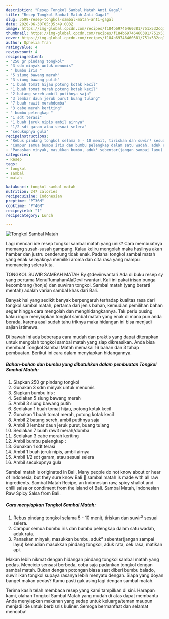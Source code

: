 ```yaml
---
description: "Resep Tongkol Sambal Matah Anti Gagal"
title: "Resep Tongkol Sambal Matah Anti Gagal"
slug: 3598-resep-tongkol-sambal-matah-anti-gagal
date: 2020-06-30T05:35:49.003Z
image: https://img-global.cpcdn.com/recipes/f184b69746460381/751x532cq70/tongkol-sambal-matah-foto-resep-utama.jpg
thumbnail: https://img-global.cpcdn.com/recipes/f184b69746460381/751x532cq70/tongkol-sambal-matah-foto-resep-utama.jpg
cover: https://img-global.cpcdn.com/recipes/f184b69746460381/751x532cq70/tongkol-sambal-matah-foto-resep-utama.jpg
author: Ophelia Tran
ratingvalue: 4
reviewcount: 4
recipeingredient:
- "250 gr pindang tongkol"
- "3 sdm minyak untuk menumis"
- " bumbu iris "
- "5 siung bawang merah"
- "3 siung bawang putih"
- "1 buah tomat hijau potong kotak kecil"
- "1 buah tomat merah potong kotak kecil"
- "2 batang sereh ambil putihnya saja"
- "3 lembar daun jeruk purut buang tulang"
- "7 buah rawit merahdomba"
- "3 cabe merah keriting"
- " bumbu pelengkap "
- "1 sdt terasi"
- "1 buah jeruk nipis ambil airnya"
- "1/2 sdt garam atau sesuai selera"
- "secukupnya gula"
recipeinstructions:
- "Rebus pindang tongkol selama 5 - 10 menit, tiriskan dan suwir² sesuai selera."
- "Campur semua bumbu iris dan bumbu pelengkap dalam satu wadah, aduk rata."
- "Panaskan minyak, masukkan bumbu, aduk² sebentar(jangan sampai layu) kemudian masukkan pindang tongkol, aduk rata, cek rasa, matikan api."
categories:
- Resep
tags:
- tongkol
- sambal
- matah

katakunci: tongkol sambal matah 
nutrition: 247 calories
recipecuisine: Indonesian
preptime: "PT36M"
cooktime: "PT46M"
recipeyield: "1"
recipecategory: Lunch

---
```



![Tongkol Sambal Matah](https://img-global.cpcdn.com/recipes/f184b69746460381/751x532cq70/tongkol-sambal-matah-foto-resep-utama.jpg)

Lagi mencari ide resep tongkol sambal matah yang unik? Cara membuatnya memang susah-susah gampang. Kalau keliru mengolah maka hasilnya akan hambar dan justru cenderung tidak enak. Padahal tongkol sambal matah yang enak selayaknya memiliki aroma dan cita rasa yang mampu memancing selera kita.

TONGKOL SUWIR SAMBAH MATAH By @deviirwantari Ada di buku resep sy yang pertama MenuRumahanAlaDeviIrwantari. Kali ini pakai irisan bunga kecombrang (honje) dan suwiran tongkol. Sambal matah (yang berarti mentah) adalah varian sambal khas dari Bali.

Banyak hal yang sedikit banyak berpengaruh terhadap kualitas rasa dari tongkol sambal matah, pertama dari jenis bahan, kemudian pemilihan bahan segar hingga cara mengolah dan menghidangkannya. Tak perlu pusing kalau ingin menyiapkan tongkol sambal matah yang enak di mana pun anda berada, karena asal sudah tahu triknya maka hidangan ini bisa menjadi sajian istimewa.


Di bawah ini ada beberapa cara mudah dan praktis yang dapat diterapkan untuk mengolah tongkol sambal matah yang siap dikreasikan. Anda bisa membuat Tongkol Sambal Matah memakai 16 bahan dan 3 tahap pembuatan. Berikut ini cara dalam menyiapkan hidangannya.

<!--inarticleads1-->

##### Bahan-bahan dan bumbu yang dibutuhkan dalam pembuatan Tongkol Sambal Matah:

1. Siapkan 250 gr pindang tongkol
1. Gunakan 3 sdm minyak untuk menumis
1. Siapkan  bumbu iris :
1. Sediakan 5 siung bawang merah
1. Ambil 3 siung bawang putih
1. Sediakan 1 buah tomat hijau, potong kotak kecil
1. Gunakan 1 buah tomat merah, potong kotak kecil
1. Ambil 2 batang sereh, ambil putihnya saja
1. Ambil 3 lembar daun jeruk purut, buang tulang
1. Sediakan 7 buah rawit merah/domba
1. Sediakan 3 cabe merah keriting
1. Ambil  bumbu pelengkap :
1. Gunakan 1 sdt terasi
1. Ambil 1 buah jeruk nipis, ambil airnya
1. Ambil 1/2 sdt garam, atau sesuai selera
1. Ambil secukupnya gula


Sambal matah is originated in Bali. Many people do not know about or hear of Indonesia, but they sure know Bali 🙂 sambal matah is made with all raw ingredients. Sambal Matah Recipe, an Indonesian raw, spicy shallot and chilli salsa or condiment from the island of Bali. Sambal Matah, Indonesian Raw Spicy Salsa from Bali. 

<!--inarticleads2-->

##### Cara menyiapkan Tongkol Sambal Matah:

1. Rebus pindang tongkol selama 5 - 10 menit, tiriskan dan suwir² sesuai selera.
1. Campur semua bumbu iris dan bumbu pelengkap dalam satu wadah, aduk rata.
1. Panaskan minyak, masukkan bumbu, aduk² sebentar(jangan sampai layu) kemudian masukkan pindang tongkol, aduk rata, cek rasa, matikan api.


Makan lebih nikmat dengan hidangan pindang tongkol sambal matah yang pedas. Mencicip sensasi berbeda, coba saja padankan tongkol dengan sambal matah. Bukan dengan potongan biasa saat diberi bumbu balado, suwir ikan tongkol supaya rasanya lebih menyatu dengan. Siapa yang doyan banget makan pedas? Kamu pasti gak asing lagi dengan sambal matah. 

Terima kasih telah membaca resep yang kami tampilkan di sini. Harapan kami, olahan Tongkol Sambal Matah yang mudah di atas dapat membantu Anda menyiapkan makanan yang sedap untuk keluarga/teman maupun menjadi ide untuk berbisnis kuliner. Semoga bermanfaat dan selamat mencoba!
